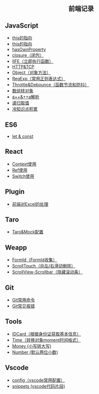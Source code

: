 <h2 align="center">前端记录</h2>

## JavaScript

- [this的指向](/note/JavaScript/JS-this.md)
- <a href='/note/JavaScript/JS-this.md'>this的指向</a>
- <a href='/note/JavaScript/JS-hasOwnProperty.md'>hasOwnProperty</a>
- <a href='/note/JavaScript/JS-closure.md'>closure（闭包）</a>
- <a href='/note/JavaScript/JS-IIFE.md'>IIFE（立即执行函数）</a>
- <a href='/note/JavaScript/JS-HTTP&TCP.md'>HTTP&TCP</a>
- <a href='/note/JavaScript/JS-Object.md'>Object（对象方法）</a>
- <a href='/note/JavaScript/JS-RegExp.md'>RegExp（常用正则表达式）</a>
- <a href='/note/JavaScript/JS-throttle&debounce.md'>Throttle&Debounce（函数节流和防抖）</a>
- <a href='/note/JavaScript/JS-ArrayToObject.md'>数组转对象</a>
- <a href='/note/JavaScript/JS-a++&++a.md'>a++&++a解析</a>
- <a href='/note/JavaScript/JS-递归取值.md'>递归取值</a>
- <a href='/note/JavaScript/JS-study.md'>冷知识点积累</a>

## ES6
- <a href='/note/ES6/let&const.md'>let & const</a>

## React

- <a href='/note/React/context.md'>Context使用</a>
- <a href='/note/React/input-ref-focus.md'>Ref使用</a>
- <a href='/note/React/Switch.md'>Switch使用</a>

## Plugin

- <a href='/note/Plugin/Web-Excel.md'>前端对Excel的处理</a>

## Taro

- <a href='/note/Taro/Taro&Mock.md'>Taro&Mock配置</a>


## Weapp

- <a href='/note/Weapp/FormId-collect.md'>FormId（FormId收集）</a>
- <a href='/note/Weapp/Scroll-Touch.md'>ScrollTouch（向左/右滑动删除）</a>
- <a href='/note/Weapp/ScrollView-scrollbar.md'>ScrollView-Scrollbar（隐藏滚动条）</a>


## Git

- <a href='/note/Git/git命令.md'>Git常用命令</a>
- <a href='/note/Git/git报错.md'>Git常见报错</a>


## Tools

- <a href='/note/Tools/IDCard.md'>IDCard（根据身份证获取基本信息）</a>
- <a href='/note/Tools/TimeSwatch.md'>Time（转换对象moment时间格式）</a>
- <a href='/note/Tools/MoneyLowercaseToUppercase.md'>Money (小写转大写)</a>
- <a href='/note/Tools/Decimal.md'>Number (默认两位小数)</a>


## Vscode

- <a href='/note/VsCode/config.md'>config（vscode常用配置）</a>
- <a href='/note/VsCode/snippets.md'>snippets (vscode代码片段)</a>
